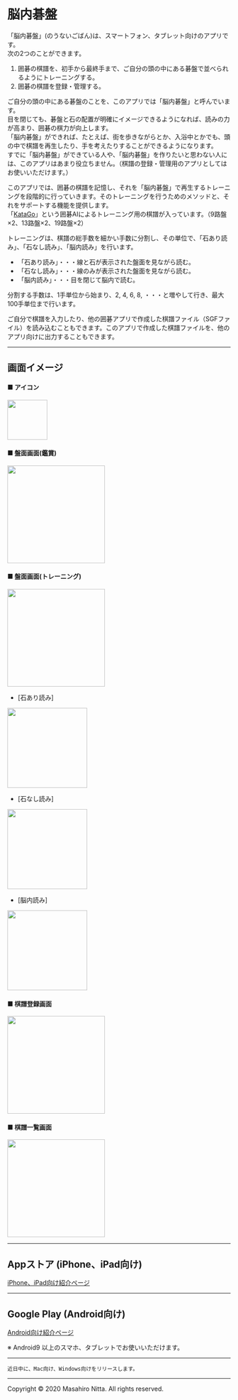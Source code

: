 # 脳内碁盤

「脳内碁盤」(のうないごばん)は、スマートフォン、タブレット向けのアプリです。  
次の2つのことができます。

1. 囲碁の棋譜を、初手から最終手まで、ご自分の頭の中にある碁盤で並べられるようにトレーニングする。
1. 囲碁の棋譜を登録・管理する。

ご自分の頭の中にある碁盤のことを、このアプリでは「脳内碁盤」と呼んでいます。  
目を閉じても、碁盤と石の配置が明確にイメージできるようになれば、読みの力が高まり、囲碁の棋力が向上します。  
「脳内碁盤」ができれば、たとえば、街を歩きながらとか、入浴中とかでも、頭の中で棋譜を再生したり、手を考えたりすることができるようになります。  
すでに「脳内碁盤」ができている人や、「脳内碁盤」を作りたいと思わない人には、このアプリはあまり役立ちません。（棋譜の登録・管理用のアプリとしてはお使いいただけます。）  

このアプリでは、囲碁の棋譜を記憶し、それを「脳内碁盤」で再生するトレーニングを段階的に行っていきます。そのトレーニングを行うためのメソッドと、それをサポートする機能を提供します。  
「[KataGo](https://github.com/lightvector/KataGo)」という囲碁AIによるトレーニング用の棋譜が入っています。（9路盤×2、13路盤×2、19路盤×2）  

トレーニングは、棋譜の総手数を細かい手数に分割し、その単位で、「石あり読み」、「石なし読み」、「脳内読み」を行います。
- 「石あり読み」・・・線と石が表示された盤面を見ながら読む。
- 「石なし読み」・・・線のみが表示された盤面を見ながら読む。
- 「脳内読み」・・・目を閉じて脳内で読む。

分割する手数は、1手単位から始まり、2, 4, 6, 8, ・・・と増やして行き、最大100手単位まで行います。


ご自分で棋譜を入力したり、他の囲碁アプリで作成した棋譜ファイル（SGFファイル）を読み込むこともできます。このアプリで作成した棋譜ファイルを、他のアプリ向けに出力することもできます。  

---
## 画面イメージ

#### ■ アイコン
<img src="img/icon.png" width="90"> 

#### ■ 盤面画面(鑑賞)   
<img src="img/img01.png" width="220">

#### ■ 盤面画面(トレーニング)   
<img src="img/img02.png" width="220">   

- [石あり読み]  
 <img src="img/fig30.png" width="180">   

- [石なし読み]  
 <img src="img/fig31.png" width="180">   

- [脳内読み]  
 <img src="img/fig32.png" width="180">   

#### ■ 棋譜登録画面   
<img src="img/img03.png" width="220">

#### ■ 棋譜一覧画面   
<img src="img/img04.png" width="220">

---

## Appストア (iPhone、iPad向け)
[iPhone、iPad向け紹介ページ](https://apps.apple.com/jp/app/%E8%84%B3%E5%86%85%E7%A2%81%E7%9B%A4/id1519572562)


---

## Google Play (Android向け)
[Android向け紹介ページ](https://play.google.com/store/apps/details?id=com.nifty.jcc02505)

※ Android9 以上のスマホ、タブレットでお使いいただけます。

---

```
近日中に、Mac向け、Windows向けをリリースします。
```

---

Copyright &copy; 2020 Masahiro Nitta. All rights reserved.
